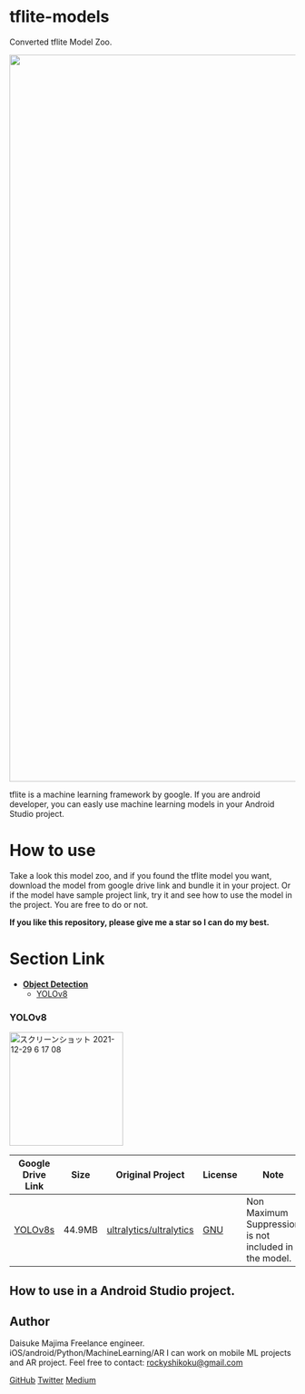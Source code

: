 # tflite-models
Converted tflite Model Zoo.

<img width="1280" src="https://github.com/john-rocky/PersonSegmentationSampler/assets/23278992/6eef36d5-0c66-4a56-befa-cfb0d1b33f04">

tflite is a machine learning framework by google.
If you are android developer, you can easly use machine learning models in your Android Studio project. 

# How to use

Take a look this model zoo, and if you found the tflite model you want,
download the model from google drive link and bundle it in your project.
Or if the model have sample project link, try it and see how to use the model in the project.
You are free to do or not.

**If you like this repository, please give me a star so I can do my best.**

# Section Link

- [**Object Detection**](#object-detection)
  - [YOLOv8](#yolov8)

### YOLOv8

<img width="200" alt="スクリーンショット 2021-12-29 6 17 08" src="https://github.com/john-rocky/PersonSegmentationSampler/assets/23278992/ed0abc0f-c5f7-48e2-a355-ffb1dc4b76f1">

| Google Drive Link | Size | Original Project | License | Note | Sample Project | 
| ------------- | ------------- | ------------- | ------------- |------------- |------------- |
|[YOLOv8s](https://drive.google.com/file/d/1htBxF8LlAiZEZgu3bwpn0hk--7TRaTld/view?usp=drive_link)|44.9MB |[ultralytics/ultralytics](https://github.com/ultralytics/ultralytics)|[GNU](https://github.com/ultralytics/ultralytics/blob/main/LICENSE)|Non Maximum Suppression is not included in the model.| [yolov8android](https://github.com/john-rocky/yolov8android) |

## How to use in a Android Studio project.

## Author

Daisuke Majima
Freelance engineer. iOS/android/Python/MachineLearning/AR
I can work on mobile ML projects and AR project.
Feel free to contact: rockyshikoku@gmail.com

[GitHub](https://github.com/john-rocky)
[Twitter](https://twitter.com/JackdeS11)
[Medium](https://rockyshikoku.medium.com/)


